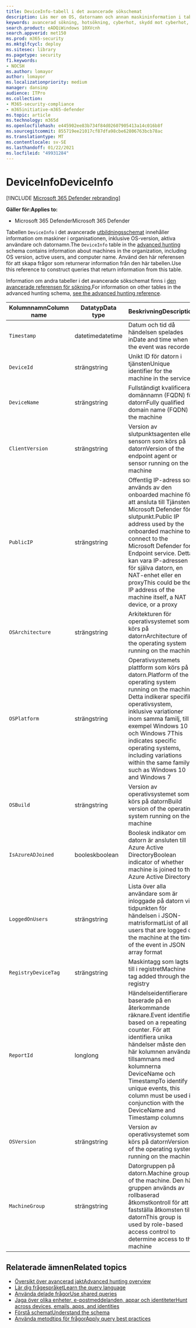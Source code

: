 ```yaml
---
title: DeviceInfo-tabell i det avancerade sökschemat
description: Läs mer om OS, datornamn och annan maskininformation i tabellen DeviceInfo i det avancerade sökschemat
keywords: avancerad sökning, hotsökning, cyberhot, skydd mot cyberhot, microsoft 365, mtp, m365, sökning, fråga, telemetri, schemareferens, kusto, tabell, kolumn, datatyp, beskrivning, maskininfo, Enhetsinfo, enhet, dator, OS, plattform, användare
search.product: eADQiWindows 10XVcnh
search.appverid: met150
ms.prod: m365-security
ms.mktglfcycl: deploy
ms.sitesec: library
ms.pagetype: security
f1.keywords:
- NOCSH
ms.author: lomayor
author: lomayor
ms.localizationpriority: medium
manager: dansimp
audience: ITPro
ms.collection:
- M365-security-compliance
- m365initiative-m365-defender
ms.topic: article
ms.technology: m365d
ms.openlocfilehash: e445902ee83b734f84d02607905413a14c016b8f
ms.sourcegitcommit: 855719ee21017cf87dfa98cbe62806763bcb78ac
ms.translationtype: MT
ms.contentlocale: sv-SE
ms.lasthandoff: 01/22/2021
ms.locfileid: "49931284"
---
```

# <a name="deviceinfo"></a><span data-ttu-id="4833f-104">DeviceInfo</span><span class="sxs-lookup"><span data-stu-id="4833f-104">DeviceInfo</span></span>

[!INCLUDE [Microsoft 365 Defender rebranding](../includes/microsoft-defender.md)]


<span data-ttu-id="4833f-105">**Gäller för:**</span><span class="sxs-lookup"><span data-stu-id="4833f-105">**Applies to:**</span></span>
- <span data-ttu-id="4833f-106">Microsoft 365 Defender</span><span class="sxs-lookup"><span data-stu-id="4833f-106">Microsoft 365 Defender</span></span>



<span data-ttu-id="4833f-107">Tabellen `DeviceInfo` i det avancerade [utbildningsschemat](advanced-hunting-overview.md) innehåller information om maskiner i organisationen, inklusive OS-version, aktiva användare och datornamn.</span><span class="sxs-lookup"><span data-stu-id="4833f-107">The `DeviceInfo` table in the [advanced hunting](advanced-hunting-overview.md) schema contains information about machines in the organization, including OS version, active users, and computer name.</span></span> <span data-ttu-id="4833f-108">Använd den här referensen för att skapa frågor som returnerar information från den här tabellen.</span><span class="sxs-lookup"><span data-stu-id="4833f-108">Use this reference to construct queries that return information from this table.</span></span>

<span data-ttu-id="4833f-109">Information om andra tabeller i det avancerade sökschemat finns i [den avancerade referensen för sökning.](advanced-hunting-schema-tables.md)</span><span class="sxs-lookup"><span data-stu-id="4833f-109">For information on other tables in the advanced hunting schema, [see the advanced hunting reference](advanced-hunting-schema-tables.md).</span></span>

| <span data-ttu-id="4833f-110">Kolumnnamn</span><span class="sxs-lookup"><span data-stu-id="4833f-110">Column name</span></span> | <span data-ttu-id="4833f-111">Datatyp</span><span class="sxs-lookup"><span data-stu-id="4833f-111">Data type</span></span> | <span data-ttu-id="4833f-112">Beskrivning</span><span class="sxs-lookup"><span data-stu-id="4833f-112">Description</span></span> |
|-------------|-----------|-------------|
| `Timestamp` | <span data-ttu-id="4833f-113">datetime</span><span class="sxs-lookup"><span data-stu-id="4833f-113">datetime</span></span> | <span data-ttu-id="4833f-114">Datum och tid då händelsen spelades in</span><span class="sxs-lookup"><span data-stu-id="4833f-114">Date and time when the event was recorded</span></span> |
| `DeviceId` | <span data-ttu-id="4833f-115">sträng</span><span class="sxs-lookup"><span data-stu-id="4833f-115">string</span></span> | <span data-ttu-id="4833f-116">Unikt ID för datorn i tjänsten</span><span class="sxs-lookup"><span data-stu-id="4833f-116">Unique identifier for the machine in the service</span></span> |
| `DeviceName` | <span data-ttu-id="4833f-117">sträng</span><span class="sxs-lookup"><span data-stu-id="4833f-117">string</span></span> | <span data-ttu-id="4833f-118">Fullständigt kvalificerat domännamn (FQDN) för datorn</span><span class="sxs-lookup"><span data-stu-id="4833f-118">Fully qualified domain name (FQDN) of the machine</span></span> |
| `ClientVersion` | <span data-ttu-id="4833f-119">sträng</span><span class="sxs-lookup"><span data-stu-id="4833f-119">string</span></span> | <span data-ttu-id="4833f-120">Version av slutpunktsagenten eller sensorn som körs på datorn</span><span class="sxs-lookup"><span data-stu-id="4833f-120">Version of the endpoint agent or sensor running on the machine</span></span> |
| `PublicIP` | <span data-ttu-id="4833f-121">sträng</span><span class="sxs-lookup"><span data-stu-id="4833f-121">string</span></span> | <span data-ttu-id="4833f-122">Offentlig IP-adress som används av den onboarded machine för att ansluta till Tjänsten Microsoft Defender för slutpunkt.</span><span class="sxs-lookup"><span data-stu-id="4833f-122">Public IP address used by the onboarded machine to connect to the Microsoft  Defender for Endpoint service.</span></span> <span data-ttu-id="4833f-123">Detta kan vara IP-adressen för själva datorn, en NAT-enhet eller en proxy</span><span class="sxs-lookup"><span data-stu-id="4833f-123">This could be the IP address of the machine itself, a NAT device, or a proxy</span></span> |
| `OSArchitecture` | <span data-ttu-id="4833f-124">sträng</span><span class="sxs-lookup"><span data-stu-id="4833f-124">string</span></span> | <span data-ttu-id="4833f-125">Arkitekturen för operativsystemet som körs på datorn</span><span class="sxs-lookup"><span data-stu-id="4833f-125">Architecture of the operating system running on the machine</span></span> |
| `OSPlatform` | <span data-ttu-id="4833f-126">sträng</span><span class="sxs-lookup"><span data-stu-id="4833f-126">string</span></span> | <span data-ttu-id="4833f-127">Operativsystemets plattform som körs på datorn.</span><span class="sxs-lookup"><span data-stu-id="4833f-127">Platform of the operating system running on the machine.</span></span> <span data-ttu-id="4833f-128">Detta indikerar specifika operativsystem, inklusive variationer inom samma familj, till exempel Windows 10 och Windows 7</span><span class="sxs-lookup"><span data-stu-id="4833f-128">This indicates specific operating systems, including variations within the same family, such as Windows 10 and Windows 7</span></span> |
| `OSBuild` | <span data-ttu-id="4833f-129">sträng</span><span class="sxs-lookup"><span data-stu-id="4833f-129">string</span></span> | <span data-ttu-id="4833f-130">Version av operativsystemet som körs på datorn</span><span class="sxs-lookup"><span data-stu-id="4833f-130">Build version of the operating system running on the machine</span></span> |
| `IsAzureADJoined` | <span data-ttu-id="4833f-131">boolesk</span><span class="sxs-lookup"><span data-stu-id="4833f-131">boolean</span></span> | <span data-ttu-id="4833f-132">Boolesk indikator om datorn är ansluten till Azure Active Directory</span><span class="sxs-lookup"><span data-stu-id="4833f-132">Boolean indicator of whether machine is joined to the Azure Active Directory</span></span> |
| `LoggedOnUsers` | <span data-ttu-id="4833f-133">sträng</span><span class="sxs-lookup"><span data-stu-id="4833f-133">string</span></span> | <span data-ttu-id="4833f-134">Lista över alla användare som är inloggade på datorn vid tidpunkten för händelsen i JSON-matrisformat</span><span class="sxs-lookup"><span data-stu-id="4833f-134">List of all users that are logged on the machine at the time of the event in JSON array format</span></span> |
| `RegistryDeviceTag` | <span data-ttu-id="4833f-135">sträng</span><span class="sxs-lookup"><span data-stu-id="4833f-135">string</span></span> | <span data-ttu-id="4833f-136">Maskintagg som lagts till i registret</span><span class="sxs-lookup"><span data-stu-id="4833f-136">Machine tag added through the registry</span></span> |
| `ReportId` | <span data-ttu-id="4833f-137">long</span><span class="sxs-lookup"><span data-stu-id="4833f-137">long</span></span> | <span data-ttu-id="4833f-138">Händelseidentifierare baserade på en återkommande räknare.</span><span class="sxs-lookup"><span data-stu-id="4833f-138">Event identifier based on a repeating counter.</span></span> <span data-ttu-id="4833f-139">För att identifiera unika händelser måste den här kolumnen användas tillsammans med kolumnerna DeviceName och Timestamp</span><span class="sxs-lookup"><span data-stu-id="4833f-139">To identify unique events, this column must be used in conjunction with the DeviceName and Timestamp columns</span></span> |
| `OSVersion` | <span data-ttu-id="4833f-140">sträng</span><span class="sxs-lookup"><span data-stu-id="4833f-140">string</span></span> | <span data-ttu-id="4833f-141">Version av operativsystemet som körs på datorn</span><span class="sxs-lookup"><span data-stu-id="4833f-141">Version of the operating system running on the machine</span></span> |
| `MachineGroup` | <span data-ttu-id="4833f-142">sträng</span><span class="sxs-lookup"><span data-stu-id="4833f-142">string</span></span> | <span data-ttu-id="4833f-143">Datorgruppen på datorn.</span><span class="sxs-lookup"><span data-stu-id="4833f-143">Machine group of the machine.</span></span> <span data-ttu-id="4833f-144">Den här gruppen används av rollbaserad åtkomstkontroll för att fastställa åtkomsten till datorn</span><span class="sxs-lookup"><span data-stu-id="4833f-144">This group is used by role-based access control to determine access to the machine</span></span> |

## <a name="related-topics"></a><span data-ttu-id="4833f-145">Relaterade ämnen</span><span class="sxs-lookup"><span data-stu-id="4833f-145">Related topics</span></span>
- [<span data-ttu-id="4833f-146">Översikt över avancerad jakt</span><span class="sxs-lookup"><span data-stu-id="4833f-146">Advanced hunting overview</span></span>](advanced-hunting-overview.md)
- [<span data-ttu-id="4833f-147">Lär dig frågespråket</span><span class="sxs-lookup"><span data-stu-id="4833f-147">Learn the query language</span></span>](advanced-hunting-query-language.md)
- [<span data-ttu-id="4833f-148">Använda delade frågor</span><span class="sxs-lookup"><span data-stu-id="4833f-148">Use shared queries</span></span>](advanced-hunting-shared-queries.md)
- [<span data-ttu-id="4833f-149">Jaga över olika enheter, e-postmeddelanden, appar och identiteter</span><span class="sxs-lookup"><span data-stu-id="4833f-149">Hunt across devices, emails, apps, and identities</span></span>](advanced-hunting-query-emails-devices.md)
- [<span data-ttu-id="4833f-150">Förstå schemat</span><span class="sxs-lookup"><span data-stu-id="4833f-150">Understand the schema</span></span>](advanced-hunting-schema-tables.md)
- [<span data-ttu-id="4833f-151">Använda metodtips för frågor</span><span class="sxs-lookup"><span data-stu-id="4833f-151">Apply query best practices</span></span>](advanced-hunting-best-practices.md)
